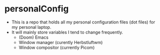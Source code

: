# personalConfig
- This is a repo that holds all my personal configuration files (dot files) for my personal laptop.
- It will mainly store variables I tend to change frequently.
  - (Doom) Emacs
  - Window manager (curently Herbstluftwm)
  - Window compositor (currently Picom)
